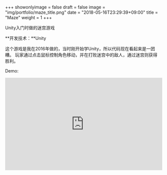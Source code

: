 +++
showonlyimage = false
draft = false
image = "img/portfolio/maze_title.png"
date = "2018-05-16T23:29:39+09:00"
title = "Maze"
weight = 1
+++

Unity入门时做的迷宫游戏
<!--more-->

**开发技术：**Unity

这个游戏是我在2016年做的，当时刚开始学Unity，所以代码现在看起来是一团糟。
玩家通过点击鼠标控制角色移动，并在打败迷宫中的敌人，通过迷宫则获得胜利。

Demo:

<iframe height=300 width=510 src='http://player.youku.com/embed/XMzYxMjAxMDE5Mg==' frameborder=0 'allowfullscreen'></iframe>
